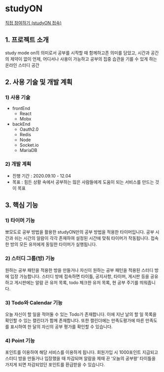 # studyON

[직접 참여하기 (studyON 접속)](https://gpwltl.github.io/)
## 1. 프로젝트 소개
study mode on의 의미로서 공부를 시작할 때 함께하고픈 의미를 담았고, 시간과 공간의 제약이 없이 언제, 어디서나 사용이 가능하고 공부의 집중 습관을 기를 수 있게 하는 온라인 스터디 공간

## 2. 사용 기술 및 개발 계획
### 1) 사용 기술
- frontEnd
  - React
  - Mobx
- backEnd
  - Oauth2.0
  - Redis
  - Node
  - Socket.io
  - MariaDB

### 2) 개발 계획
- 진행 기간 : 2020.09.10 - 12.04
- 목표 : 힘든 상황 속에서 공부하는 많은 사람들에게 도움이 되는 서비스를 만드는 것이 목표

## 3. 핵심 기능
### 1) 타이머 기능
뽀모도로 공부 방법을 활용한 studyON만의 공부 방법을 적용한 타이머입니다. 공부 시간과 쉬는 시간의 알람이 각각 존재하여 설정된 시간에 맞춰 타이머가 작동됩니다. 접속한 방의 모든 유저에게 동일한 타이머가 실행됩니다. 

### 2) 스터디 그룹(방) 기능
 원하는 공부 패턴을 적용한 방을 만들거나 자신이 원하는 공부 패턴을 적용된 스터디 방에 입장 가능합니다. 스터디 방에 접속하면 타이틀, 공지사항, 타이머, 게시판 등을 공유하고 게시판에는 알람 끈 유저 목록, todo 체크한 유저 목록, 현 공부 주기를 띄워줍니다. 

### 3) Todo와 Calendar 기능
 오늘 자신이 할 일을 적어둘 수 있는 Todo가 존재합니다. 이에 지난 날의 할 일 목록을 확인할 수 있는 캘린더가 함께 존재합니다. 또한 캘린더에는 만족도평가에 따른 만족도를 표시하여 한 달의 자신의 공부 평가를 확인할 수 있습니다. 

### 4) Point 기능
 포인트를 이용하여 해당 서비스를 이용하게 됩니다. 회원가입 시 1000포인트 지급되고 스터디 방을 만들거나 입장했을 때 차감되며 알람을 제때 끈 ‘오늘의 공부왕’ 타이틀을 가지게 되면 차감되었던 포인트를 환급받을 수 있습니다. 


